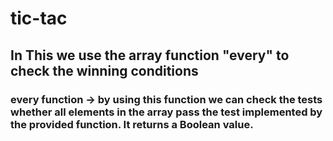 # tic-tac

## In This we use the array function "every" to check the winning conditions
### every function -> by using this function we can check the tests whether all elements in the array pass the test implemented by the provided function. It returns a Boolean value.
